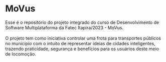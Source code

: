 <h1>MoVus</h1>

Esse é o repositório do projeto integrado do curso de Desenvolvimento de Software Multiplataforma da Fatec Itapira/2023 - MoVus.<br><br>
O projeto tem como iniciativa controlar uma frota para transportes públicos no município com o intuito de representar ideias de cidades inteligentes, trazendo praticidade, segurança e benefícios para os usuários deste meio de locomoção.

